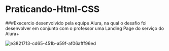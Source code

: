 # Praticando-Html-CSS

###Execercio desenvolvido pela equipe Alura, na qual o desafio foi desenvolver em conjunto com o professor uma Landing Page do serviço do Alura+


![e3821713-cd65-451b-a59f-af06afff96ed](https://user-images.githubusercontent.com/24817124/168305130-ccee8050-3197-4e15-a9a7-c942308ead90.gif)
